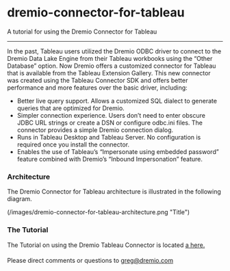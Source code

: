 # dremio-connector-for-tableau
A tutorial for using the Dremio Connector for Tableau

---

In the past, Tableau users utilized the Dremio ODBC driver to connect to the Dremio Data Lake Engine from their Tableau workbooks using the “Other Database” option. Now Dremio offers a customized connector for Tableau that is available from the Tableau Extension Gallery. This new connector was created using the Tableau Connector SDK and offers better performance and more features over the basic driver, including:

* Better live query support. Allows a customized SQL dialect to generate queries that are optimized for Dremio. 
* Simpler connection experience. Users don’t need to enter obscure JDBC URL strings or create a DSN or configure odbc.ini files. The connector provides a simple Dremio connection dialog.
* Runs in Tableau Desktop and Tableau Server. No configuration is required once you install the connector.
* Enables the use of Tableau’s “Impersonate using embedded password” feature combined with Dremio’s “Inbound Impersonation” feature.

### Architecture

The Dremio Connector for Tableau architecture is illustrated in the following diagram.

(/images/dremio-connector-for-tableau-architecture.png "Title")

### The Tutorial

The Tutorial on using the Dremio Tableau Connector is located [a here.][1]

####
Please direct comments or questions to greg@dremio.com

[1]: /documents/Using_the_Dremio_Connector_for_Tableau.pdf
